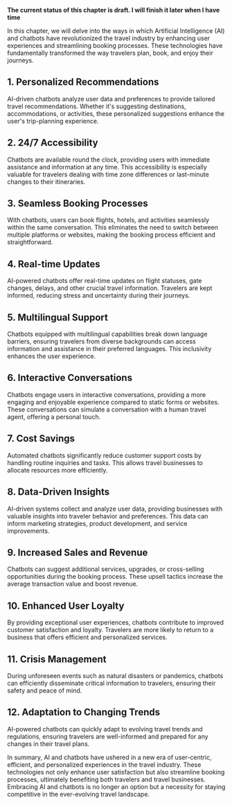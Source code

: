 **The current status of this chapter is draft. I will finish it later when I have time**

In this chapter, we will delve into the ways in which Artificial Intelligence (AI) and chatbots have revolutionized the travel industry by enhancing user experiences and streamlining booking processes. These technologies have fundamentally transformed the way travelers plan, book, and enjoy their journeys.

**1. Personalized Recommendations**
-----------------------------------

AI-driven chatbots analyze user data and preferences to provide tailored travel recommendations. Whether it's suggesting destinations, accommodations, or activities, these personalized suggestions enhance the user's trip-planning experience.

**2. 24/7 Accessibility**
-------------------------

Chatbots are available round the clock, providing users with immediate assistance and information at any time. This accessibility is especially valuable for travelers dealing with time zone differences or last-minute changes to their itineraries.

**3. Seamless Booking Processes**
---------------------------------

With chatbots, users can book flights, hotels, and activities seamlessly within the same conversation. This eliminates the need to switch between multiple platforms or websites, making the booking process efficient and straightforward.

**4. Real-time Updates**
------------------------

AI-powered chatbots offer real-time updates on flight statuses, gate changes, delays, and other crucial travel information. Travelers are kept informed, reducing stress and uncertainty during their journeys.

**5. Multilingual Support**
---------------------------

Chatbots equipped with multilingual capabilities break down language barriers, ensuring travelers from diverse backgrounds can access information and assistance in their preferred languages. This inclusivity enhances the user experience.

**6. Interactive Conversations**
--------------------------------

Chatbots engage users in interactive conversations, providing a more engaging and enjoyable experience compared to static forms or websites. These conversations can simulate a conversation with a human travel agent, offering a personal touch.

**7. Cost Savings**
-------------------

Automated chatbots significantly reduce customer support costs by handling routine inquiries and tasks. This allows travel businesses to allocate resources more efficiently.

**8. Data-Driven Insights**
---------------------------

AI-driven systems collect and analyze user data, providing businesses with valuable insights into traveler behavior and preferences. This data can inform marketing strategies, product development, and service improvements.

**9. Increased Sales and Revenue**
----------------------------------

Chatbots can suggest additional services, upgrades, or cross-selling opportunities during the booking process. These upsell tactics increase the average transaction value and boost revenue.

**10. Enhanced User Loyalty**
-----------------------------

By providing exceptional user experiences, chatbots contribute to improved customer satisfaction and loyalty. Travelers are more likely to return to a business that offers efficient and personalized services.

**11. Crisis Management**
-------------------------

During unforeseen events such as natural disasters or pandemics, chatbots can efficiently disseminate critical information to travelers, ensuring their safety and peace of mind.

**12. Adaptation to Changing Trends**
-------------------------------------

AI-powered chatbots can quickly adapt to evolving travel trends and regulations, ensuring travelers are well-informed and prepared for any changes in their travel plans.

In summary, AI and chatbots have ushered in a new era of user-centric, efficient, and personalized experiences in the travel industry. These technologies not only enhance user satisfaction but also streamline booking processes, ultimately benefiting both travelers and travel businesses. Embracing AI and chatbots is no longer an option but a necessity for staying competitive in the ever-evolving travel landscape.
